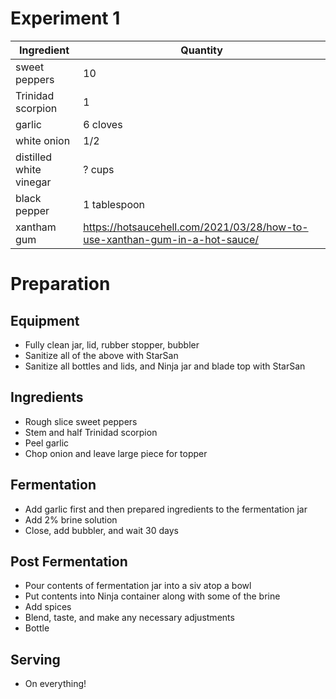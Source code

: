 # Experiment 1

| Ingredient              | Quantity                                                                   |
| ----------------------- | -------------------------------------------------------------------------- |
| sweet peppers           | 10                                                                         |
| Trinidad scorpion       | 1                                                                          |
| garlic                  | 6 cloves                                                                   |
| white onion             | 1/2                                                                        |
| distilled white vinegar | ? cups                                                                     |
| black pepper            | 1 tablespoon                                                               |
| xantham gum             | https://hotsaucehell.com/2021/03/28/how-to-use-xanthan-gum-in-a-hot-sauce/ |

# Preparation

## Equipment

* Fully clean jar, lid, rubber stopper, bubbler
* Sanitize all of the above with StarSan
* Sanitize all bottles and lids, and Ninja jar and blade top with StarSan

## Ingredients

* Rough slice sweet peppers
* Stem and half Trinidad scorpion
* Peel garlic
* Chop onion and leave large piece for topper

## Fermentation

* Add garlic first and then prepared ingredients to the fermentation jar
* Add 2% brine solution
* Close, add bubbler, and wait 30 days

## Post Fermentation

* Pour contents of fermentation jar into a siv atop a bowl
* Put contents into Ninja container along with some of the brine
* Add spices
* Blend, taste, and make any necessary adjustments
* Bottle

## Serving

* On everything!
